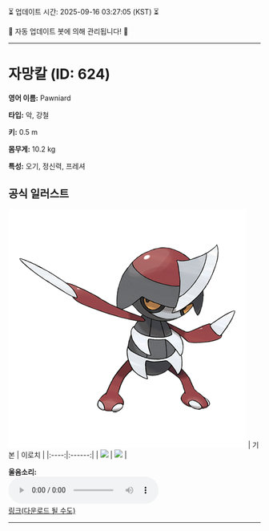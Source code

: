 
⏳ 업데이트 시간: 2025-09-16 03:27:05 (KST) ⏳

🤖 자동 업데이트 봇에 의해 관리됩니다! 🤖

---

# 자망칼 (ID: 624)
**영어 이름:** Pawniard

**타입:** 악, 강철

**키:** 0.5 m

**몸무게:** 10.2 kg

**특성:** 오기, 정신력, 프레셔

## 공식 일러스트
![](https://raw.githubusercontent.com/PokeAPI/sprites/master/sprites/pokemon/other/official-artwork/624.png)
| 기본 | 이로치 |
|:----:|:------:|
| <img src="http://play.pokemonshowdown.com/sprites/ani/pawniard.gif" width="200"> | <img src="http://play.pokemonshowdown.com/sprites/ani-shiny/pawniard.gif" width="200"> |

**울음소리:**<br><audio controls src="https://raw.githubusercontent.com/PokeAPI/cries/main/cries/pokemon/latest/624.ogg"></audio><br> [링크(다운로드 될 수도)](https://raw.githubusercontent.com/PokeAPI/cries/main/cries/pokemon/latest/624.ogg)


---
